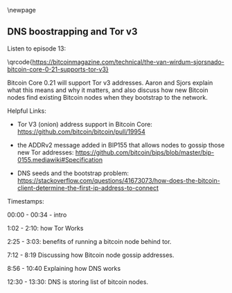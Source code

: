 \newpage
## DNS boostrapping and Tor v3

Listen to episode 13:

\qrcode{https://bitcoinmagazine.com/technical/the-van-wirdum-sjorsnado-bitcoin-core-0-21-supports-tor-v3}

Bitcoin Core 0.21 will support Tor v3 addresses. Aaron and Sjors explain what this means and why it matters, and also discuss how new Bitcoin nodes find existing Bitcoin nodes when they bootstrap to the network.

Helpful Links:

* Tor V3 (onion) address support in Bitcoin Core: https://github.com/bitcoin/bitcoin/pull/19954

* the ADDRv2 message added in BIP155 that allows nodes to gossip those new Tor addresses: https://github.com/bitcoin/bips/blob/master/bip-0155.mediawiki#Specification

* DNS seeds and the bootstrap problem: https://stackoverflow.com/questions/41673073/how-does-the-bitcoin-client-determine-the-first-ip-address-to-connect

Timestamps:

00:00 - 00:34 - intro

1:02 - 2:10: how Tor Works

2:25 - 3:03: benefits of running a bitcoin node behind tor.

7:12 - 8:19 Discussing how Bitcoin node gossip addresses.

8:56 - 10:40 Explaining how DNS works

12:30 - 13:30: DNS is storing list of bitcoin nodes. 
